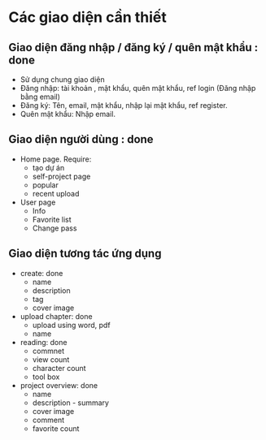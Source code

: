 # Các giao diện cần thiết
## Giao diện đăng nhập / đăng ký / quên mật khẩu : done
- Sử dụng chung giao diện
- Đăng nhập: tài khoản , mật khẩu, quên mật khẩu, ref login (Đăng nhập bằng email)
- Đăng ký: Tên, email, mật khẩu, nhập lại mật khẩu, ref register.
- Quên mật khẩu: Nhập email.
## Giao diện người dùng : done
- Home page. Require:
    - tạo dự án
    - self-project page
    - popular
    - recent upload
- User page
    - Info
    - Favorite list
    - Change pass
## Giao diện tương tác ứng dụng
- create: done
    - name
    - description
    - tag
    - cover image
- upload chapter: done
    - upload using word, pdf
    - name
- reading: done
    - commnet
    - view count
    - character count
    - tool box
- project overview: done
    - name
    - description - summary
    - cover image
    - comment
    - favorite count